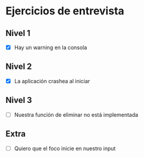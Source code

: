 # Ejercicios de entrevista

## Nivel 1
- [X] Hay un warning en la consola

## Nivel 2
- [X] La aplicación crashea al iniciar

## Nivel 3
- [ ] Nuestra función de eliminar no está implementada

## Extra
- [ ] Quiero que el foco inicie en nuestro input
